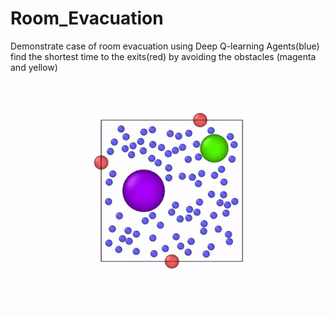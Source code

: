 # Room_Evacuation

Demonstrate case of room evacuation using Deep Q-learning
Agents(blue) find the shortest time to the exits(red) by avoiding the obstacles (magenta and yellow)
![](./Room_Evacuation.gif)
